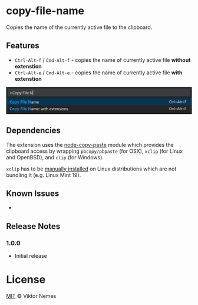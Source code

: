 # copy-file-name

Copies the name of the currently active file to the clipboard.

## Features

* `Ctrl-Alt-f` / `Cmd-Alt-f` - copies the name of currently active file **without extenstion**
* `Ctrl-Alt-e` / `Cmd-Alt-e` - copies the name of currently active file **with extenstion**

![Commands](images/copy-file-name-commands.png)

## Dependencies

The extension uses the [node-copy-paste](https://www.npmjs.com/package/copy-paste) module which provides the clipboard access by wrapping `pbcopy/pbpaste` (for OSX), `xclip` (for Linux and OpenBSD), and `clip` (for Windows).

`xclip` has to be [manually installed](https://www.cyberciti.biz/faq/xclip-linux-insert-files-command-output-intoclipboard/) on Linux distributions which are not bundling it (e.g. Linux Mint 19). 

## Known Issues

- 

## Release Notes

### 1.0.0

* Initial release

# License

[MIT](LICENSE) &copy; Viktor Nemes
